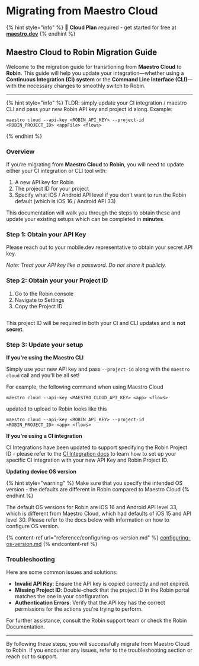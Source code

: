 # Migrating from Maestro Cloud

{% hint style="info" %}
🚀 **Cloud Plan** required - get started for free at [**maestro.dev**](https://www.maestro.dev/)
{% endhint %}

## Maestro Cloud to Robin Migration Guide

Welcome to the migration guide for transitioning from **Maestro Cloud** to **Robin**. This guide will help you update your integration—whether using a **Continuous Integration (CI) system** or the **Command Line Interface (CLI)**—with the necessary changes to smoothly switch to Robin.

***

{% hint style="info" %}
TLDR: simply update your CI integration / maestro CLI and pass your new Robin API key and project id along. Example:

```
maestro cloud --api-key <ROBIN_API_KEY> --project-id <ROBIN_PROJECT_ID> <appFile> <flows>
```
{% endhint %}

### Overview

If you’re migrating from **Maestro Cloud** to **Robin**, you will need to update either your CI integration or CLI tool with:

1. A new API key for Robin
2. The project ID for your project
3. Specify what iOS / Android API level if you don't want to run the Robin default (which is iOS 16 / Android API 33)

This documentation will walk you through the steps to obtain these and update your existing setups which can be completed in **minutes**.

### Step 1: Obtain your API Key

Please reach out to your mobile.dev representative to obtain your secret API key.

_Note: Treat your API key like a password. Do not share it publicly._

### Step 2: Obtain your your Project ID

1. Go to the Robin console
2. Navigate to Settings
3. Copy the Project ID

<figure><img src="../.gitbook/assets/Screenshot 2024-10-16 at 09.49.09.png" alt=""><figcaption></figcaption></figure>

This project ID will be required in both your CI and CLI updates and is **not secret**.

### Step 3: Update your setup

**If you're using the Maestro CLI**

Simply use your new API key and pass `--project-id` along with the `maestro cloud` call and you'll be all set!

For example, the following command when using Maestro Cloud

```
maestro cloud --api-key <MAESTRO_CLOUD_API_KEY> <app> <flows>
```

updated to upload to Robin looks like this

```
maestro cloud --api-key <ROBIN_API_KEY> --project-id <ROBIN_PROJECT_ID> <app> <flows>
```

**If you're using a CI integration**

CI Integrations have been updated to support specifying the Robin Project ID - please refer to the [CI Integration docs](ci-integration/) to learn how to set up your specific CI integration with your new API Key and Robin Project ID.

**Updating device OS version**

{% hint style="warning" %}
Make sure that you specify the intended OS version - the defaults are different in Robin compared to Maestro Cloud
{% endhint %}

The default OS versions for Robin are iOS 16 and Android API level 33, which is different from Maestro Cloud, which had defaults of iOS 15 and API level 30.  Please refer to the docs below with information on how to configure OS version.

{% content-ref url="reference/configuring-os-version.md" %}
[configuring-os-version.md](reference/configuring-os-version.md)
{% endcontent-ref %}

### Troubleshooting

Here are some common issues and solutions:

* **Invalid API Key**: Ensure the API key is copied correctly and not expired.
* **Missing Project ID**: Double-check that the project ID in the Robin portal matches the one in your configuration.
* **Authentication Errors**: Verify that the API key has the correct permissions for the actions you're trying to perform.

For further assistance, consult the Robin support team or check the Robin Documentation.

***

By following these steps, you will successfully migrate from Maestro Cloud to Robin. If you encounter any issues, refer to the troubleshooting section or reach out to support.
